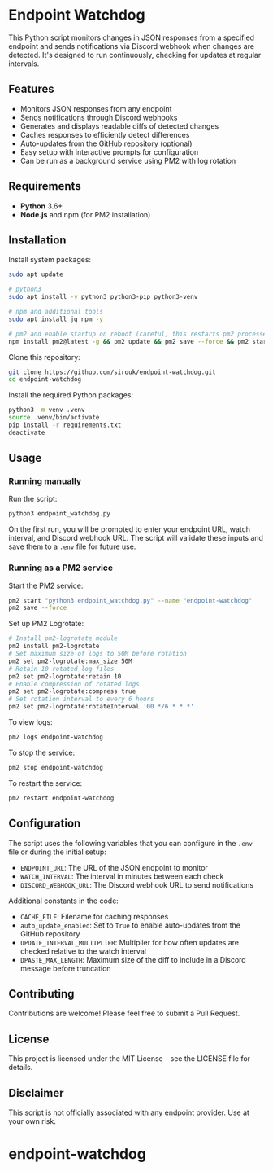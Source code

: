 # Endpoint Watchdog

This Python script monitors changes in JSON responses from a specified endpoint and sends notifications via Discord webhook when changes are detected. It's designed to run continuously, checking for updates at regular intervals.

## Features

- Monitors JSON responses from any endpoint
- Sends notifications through Discord webhooks
- Generates and displays readable diffs of detected changes
- Caches responses to efficiently detect differences
- Auto-updates from the GitHub repository (optional)
- Easy setup with interactive prompts for configuration
- Can be run as a background service using PM2 with log rotation

## Requirements

- **Python** 3.6+
- **Node.js** and npm (for PM2 installation)

## Installation

Install system packages:

```bash
sudo apt update

# python3
sudo apt install -y python3 python3-pip python3-venv

# npm and additional tools
sudo apt install jq npm -y

# pm2 and enable startup on reboot (careful, this restarts pm2 processes)
npm install pm2@latest -g && pm2 update && pm2 save --force && pm2 startup && pm2 save
```

Clone this repository:

```bash
git clone https://github.com/sirouk/endpoint-watchdog.git
cd endpoint-watchdog
```

Install the required Python packages:

```bash
python3 -m venv .venv
source .venv/bin/activate
pip install -r requirements.txt
deactivate
```

## Usage

### Running manually

Run the script:

```bash
python3 endpoint_watchdog.py
```

On the first run, you will be prompted to enter your endpoint URL, watch interval, and Discord webhook URL. The script will validate these inputs and save them to a `.env` file for future use.

### Running as a PM2 service

Start the PM2 service:

```bash
pm2 start "python3 endpoint_watchdog.py" --name "endpoint-watchdog"
pm2 save --force
```

Set up PM2 Logrotate:

```bash
# Install pm2-logrotate module
pm2 install pm2-logrotate
# Set maximum size of logs to 50M before rotation
pm2 set pm2-logrotate:max_size 50M
# Retain 10 rotated log files
pm2 set pm2-logrotate:retain 10
# Enable compression of rotated logs
pm2 set pm2-logrotate:compress true
# Set rotation interval to every 6 hours
pm2 set pm2-logrotate:rotateInterval '00 */6 * * *'
```

To view logs:

```bash
pm2 logs endpoint-watchdog
```

To stop the service:

```bash
pm2 stop endpoint-watchdog
```

To restart the service:

```bash
pm2 restart endpoint-watchdog
```

## Configuration

The script uses the following variables that you can configure in the `.env` file or during the initial setup:

- `ENDPOINT_URL`: The URL of the JSON endpoint to monitor
- `WATCH_INTERVAL`: The interval in minutes between each check
- `DISCORD_WEBHOOK_URL`: The Discord webhook URL to send notifications

Additional constants in the code:

- `CACHE_FILE`: Filename for caching responses
- `auto_update_enabled`: Set to `True` to enable auto-updates from the GitHub repository
- `UPDATE_INTERVAL_MULTIPLIER`: Multiplier for how often updates are checked relative to the watch interval
- `DPASTE_MAX_LENGTH`: Maximum size of the diff to include in a Discord message before truncation

## Contributing

Contributions are welcome! Please feel free to submit a Pull Request.

## License

This project is licensed under the MIT License - see the LICENSE file for details.

## Disclaimer

This script is not officially associated with any endpoint provider. Use at your own risk.
# endpoint-watchdog
